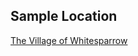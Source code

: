 ## Sample Location

<!-- spell-checker:words Whitesparrow -->
[The Village of Whitesparrow](./Whitesparrow/Whitesparrow.md)
